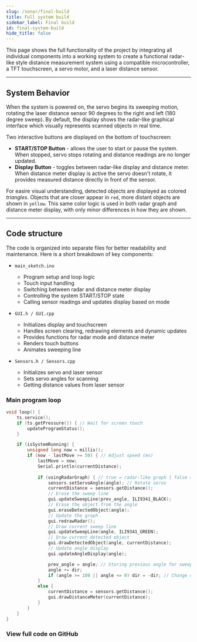 ```yaml
---
slug: /sonar/final-build
title: Full system build
sidebar_label: Final build
id: final-system-build
hide_title: false
---
```


This page shows the full functionality of the project by integrating all individual components into a working system to create a functional radar-like style distance measurement system using a compatible microcontroller, a TFT touchscreen, a servo motor, and a laser distance sensor. 

---

## System Behavior
When the system is powered on, the servo begins its sweeping motion, rotating the laser distance sensor 90 degrees to the right and left (180 degree sweep). By default, the display shows the radar-like graphical interface which visually represents scanned objects in real time.

Two interactive buttons are displayed on the bottom of touchscreen:
- **START/STOP Button** - allows the user to start or pause the system. When stopped, servo stops rotating and distance readings are no longer updated.
- **Display Button** - toggles between radar-like display and distance meter. When distance meter display is active the servo doesn't rotate, it provides measured distance directly in front of the sensor. 

For easire visual understanding, detected objects are displayed as colored *triangles*. Objects that are closer appear in `red`, more distant objects are shown in `yellow`. This same color logic is used in both radar graph and distance meter display, with only minor differences in how they are shown.


<CenteredImage src="/img/under_construction.png" alt="Working system example" caption="Full demo of working system" width="600px"/>

---

## Code structure
The code is organized into separate files for better readability and maintenance. Here is a short breakdown of key components:
- `main_sketch.ino`
  - Program setup and loop logic
  - Touch input handling
  - Switching between radar and distance meter display
  - Controlling the system START/STOP state
  - Calling sensor readings and updates display based on mode

- `GUI.h / GUI.cpp`
  - Initializes display and touchscreen
  - Handles screen clearing, redrawing elements and dynamic updates
  - Provides functions for radar mode and distance meter
  - Renders touch buttons
  - Animates sweeping line
  
- `Sensors.h / Sensors.cpp`
  - Initializes servo and laser sensor
  - Sets servo angles for scanning
  - Getting distance values from laser sensor
  

### Main program loop

```cpp
void loop() {
    ts.service(); 
    if (ts.getPressure()) { // Wait for screen touch
        updateProgramStatus();
    }

    if (isSystemRunning) {
        unsigned long now = millis();
        if (now - lastMove >= 50) { // Adjust speed (ms)
            lastMove = now;
            Serial.println(currentDistance);
            
            if (usingRadarGraph) { // true = radar-like graph | false = distance meter
                sensors.setServoAngle(angle); // Rotate servo
                currentDistance = sensors.getDistance();
                // Erase the sweep line
                gui.updateSweepLine(prev_angle, ILI9341_BLACK);
                // Erase the object from the angle 
                gui.eraseDetectedObject(angle); 
                // Update the graph
                gui.redrawRadar();
                // Draw current sweep line
                gui.updateSweepLine(angle, ILI9341_GREEN);
                // Draw current detected object
                gui.drawDetectedObject(angle, currentDistance);
                // Update angle display
                gui.updateAngleDisplay(angle);

                prev_angle = angle; // Storing previous angle for sweep line deletion
                angle += dir;
                if (angle >= 180 || angle <= 0) dir = -dir; // Change direction
            }
            else {
                currentDistance = sensors.getDistance();
                gui.drawDistanceMeter(currentDistance);
            }
        }
    }
}
```

### View full code on GitHub
<QuickLink 
  title="Sonar Project" description=""
  url=""
/>
